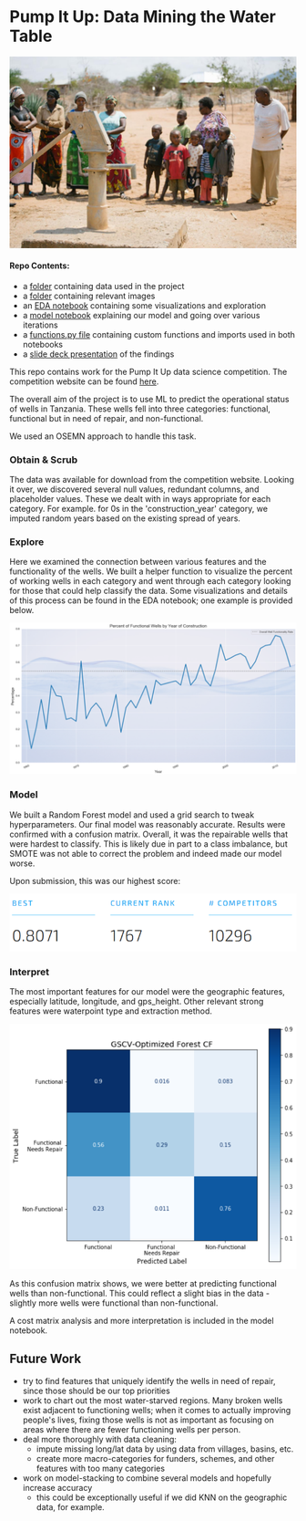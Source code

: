# Pump It Up: Data Mining the Water Table
![title](images/well.jpg)
#### Repo Contents:
- a [folder](https://github.com/kcalizadeh/phase_3_water_table_project/tree/master/phase03/phase03_project/pump_data) containing data used in the project
- a [folder](https://github.com/kcalizadeh/phase_3_water_table_project/tree/master/phase03/phase03_project/images) containing relevant images
- an [EDA notebook](https://github.com/kcalizadeh/phase_3_water_table_project/blob/master/phase03/phase03_project/EDA_notebook.ipynb) containing some visualizations and exploration
- a [model notebook](https://github.com/kcalizadeh/phase_3_water_table_project/blob/master/phase03/phase03_project/model_notebook.ipynb) explaining our model and going over various iterations
- a [functions.py file](https://github.com/kcalizadeh/phase_3_water_table_project/blob/master/phase03/phase03_project/functions.py) containing custom functions and imports used in both notebooks
- a [slide deck presentation](https://github.com/kcalizadeh/phase_3_water_table_project/blob/master/phase03/phase03_project/presentation.pdf) of the findings

This repo contains work for the Pump It Up data science competition. The competition website can be found [here](https://www.drivendata.org/competitions/7/pump-it-up-data-mining-the-water-table/page/23/).

The overall aim of the project is to use ML to predict the operational status of wells in Tanzania. These wells fell into three categories: functional, functional but in need of repair, and non-functional. 

We used an OSEMN approach to handle this task.

### Obtain & Scrub
The data was available for download from the competition website. Looking it over, we discovered several null values, redundant columns, and placeholder values. These we dealt with in ways appropriate for each category. For example. for 0s in the 'construction_year' category, we imputed random years based on the existing spread of years.

### Explore
Here we examined the connection between various features and the functionality of the wells. We built a helper function to visualize the percent of working wells in each category and went through each category looking for those that could help classify the data. Some visualizations and details of this process can be found in the EDA notebook; one example is provided below.

![title](images/well_functionality_by_year.png)

### Model
We built a Random Forest model and used a grid search to tweak hyperparameters. Our final model was reasonably accurate. Results were confirmed with a confusion matrix. Overall, it was the repairable wells that were hardest to classify. This is likely due in part to a class imbalance, but SMOTE was not able to correct the problem and indeed made our model worse. 

Upon submission, this was our highest score:

![](images/submission_result2.png)

### Interpret
The most important features for our model were the geographic features, especially latitude, longitude, and gps_height. Other relevant strong features were waterpoint type and extraction method. 

![](images/confusion_matrix.png)

As this confusion matrix shows, we were better at predicting functional wells than non-functional. This could reflect a slight bias in the data - slightly more wells were functional than non-functional. 

A cost matrix analysis and more interpretation is included in the model notebook.


## Future Work
- try to find features that uniquely identify the wells in need of repair, since those should be our top priorities
- work to chart out the most water-starved regions. Many broken wells exist adjacent to functioning wells; when it comes to actually improving people's lives, fixing those wells is not as important as focusing on areas where there are fewer functioning wells per person.
- deal more thoroughly with data cleaning:
    - impute missing long/lat data by using data from villages, basins, etc.
    - create more macro-categories for funders, schemes, and other features with too many categories
- work on model-stacking to combine several models and hopefully increase accuracy
    - this could be exceptionally useful if we did KNN on the geographic data, for example.